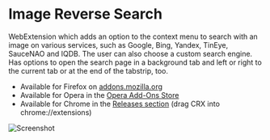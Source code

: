 Image Reverse Search
================================
WebExtension which adds an option to the context menu to search with an image on various services, such as Google, Bing, Yandex, TinEye, SauceNAO and IQDB. The user can also choose a custom search engine. Has options to open the search page in a background tab and left or right to the current tab or at the end of the tabstrip, too.

* Available for Firefox on [addons.mozilla.org](https://addons.mozilla.org/firefox/addon/image-reverse-search/)
* Available for Opera in the [Opera Add-Ons Store](https://addons.opera.com/extensions/details/image-reverse-search/)
* Available for Chrome in the [Releases section](https://github.com/Brawl345/Image-Reverse-Search-with-Google/releases) (drag CRX into chrome://extensions)

![Screenshot](https://raw.githubusercontent.com/Brawl345/Image-Reverse-Search-with-Google/master/screenshot.png)
